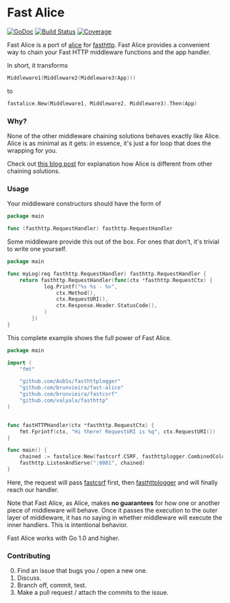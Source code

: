 # Fast Alice

[![GoDoc](https://godoc.org/github.com/golang/gddo?status.svg)](http://godoc.org/github.com/brunvieira/fastalice)
[![Build Status](https://travis-ci.org/brunvieira/fastalice.svg?branch=master)](https://travis-ci.org/brunvieira/fastalice)
[![Coverage](http://gocover.io/_badge/github.com/brunvieira/fastalice)](http://gocover.io/github.com/brunvieira/fastalice)

Fast Alice is a port of [alice](https://github.com/justinas/alice) for [fasthttp]("github.com/valyala/fasthttp").
Fast Alice provides a convenient way to chain
your Fast HTTP middleware functions and the app handler.

In short, it transforms

```go
Middleware1(Middleware2(Middleware3(App)))
```

to

```go
fastalice.New(Middleware1, Middleware2, Middleware3).Then(App)
```

### Why?

None of the other middleware chaining solutions
behaves exactly like Alice.
Alice is as minimal as it gets:
in essence, it's just a for loop that does the wrapping for you.

Check out [this blog post](http://justinas.org/alice-painless-middleware-chaining-for-go/)
for explanation how Alice is different from other chaining solutions.

### Usage

Your middleware constructors should have the form of

```go
package main 

func (fasthttp.RequestHandler) fasthttp.RequestHandler
```

Some middleware provide this out of the box.
For ones that don't, it's trivial to write one yourself.

```go
package main 

func myLog(req fasthttp.RequestHandler) fasthttp.RequestHandler {
    return fasthttp.RequestHandler(func(ctx *fasthttp.RequestCtx) {
    		log.Printf("%s %s - %v",
    			ctx.Method(),
    			ctx.RequestURI(),
    			ctx.Response.Header.StatusCode(),
    		)
    	})
}
```

This complete example shows the full power of Fast Alice.

```go
package main

import (
    "fmt"

    "github.com/AubSs/fasthttplogger"
    "github.com/brunvieira/fast-alice"
    "github.com/brunvieira/fastcsrf"
    "github.com/valyala/fasthttp"
)


func fastHTTPHandler(ctx *fasthttp.RequestCtx) {
	fmt.Fprintf(ctx, "Hi there! RequestURI is %q", ctx.RequestURI())
}

func main() {
    chained := fastalice.New(fastcsrf.CSRF, fasthttplogger.CombinedColored)
    fasthttp.ListenAndServe(":8081", chained)
}
```

Here, the request will pass [fastcsrf](github.com/brunvieira/fastcsrf) first,
then [fasthttplogger](github.com/AubSs/fasthttplogger)
and will finally reach our handler.

Note that Fast Alice, as Alice, makes **no guarantees** for
how one or another piece of  middleware will behave.
Once it passes the execution to the outer layer of middleware,
it has no saying in whether middleware will execute the inner handlers.
This is intentional behavior.

Fast Alice works with Go 1.0 and higher.

### Contributing

0. Find an issue that bugs you / open a new one.
1. Discuss.
2. Branch off, commit, test.
3. Make a pull request / attach the commits to the issue.
